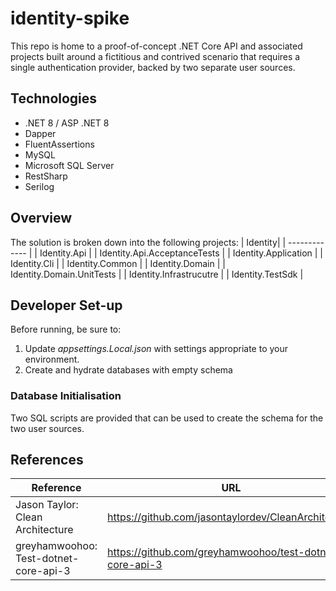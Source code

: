 identity-spike
====
This repo is home to a proof-of-concept .NET Core API and associated projects built around a fictitious and contrived scenario that requires a single authentication provider, backed by two separate user sources.

## Technologies
* .NET 8 / ASP .NET 8
* Dapper
* FluentAssertions
* MySQL
* Microsoft SQL Server
* RestSharp
* Serilog


Overview
-------------

The solution is broken down into the following projects:
| Identity|
| ------------- |
| Identity.Api |
| Identity.Api.AcceptanceTests |
| Identity.Application |
| Identity.Cli |
| Identity.Common |
| Identity.Domain |
| Identity.Domain.UnitTests |
| Identity.Infrastrucutre |
| Identity.TestSdk |



 Developer Set-up
 ----------------

Before running, be sure to:
1) Update *appsettings.Local.json* with settings appropriate to your environment.
2) Create and hydrate databases with empty schema


### Database Initialisation ###
Two SQL scripts are provided that can be used to create the schema for the two user sources.


## References ##
| Reference | URL|
| ----------| ---|
| Jason Taylor: Clean Architecture | https://github.com/jasontaylordev/CleanArchitecture |
| greyhamwoohoo: Test-dotnet-core-api-3 | https://github.com/greyhamwoohoo/test-dotnet-core-api-3 |







